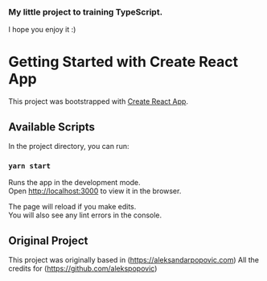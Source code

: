 ### My little project to training TypeScript.
I hope you enjoy it :)

# Getting Started with Create React App

This project was bootstrapped with [Create React App](https://github.com/facebook/create-react-app).

## Available Scripts

In the project directory, you can run:

### `yarn start`

Runs the app in the development mode.\
Open [http://localhost:3000](http://localhost:3000) to view it in the browser.

The page will reload if you make edits.\
You will also see any lint errors in the console.




## Original Project
This project was originally based in (https://aleksandarpopovic.com)
All the credits for (https://github.com/alekspopovic)


 <!-- ![Wakatime stats](https://github-readme-stats.vercel.app/api/wakatime?username=@rodrigocamargo) -->